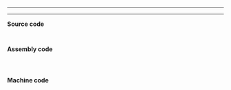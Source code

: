 ****
****

**Source code**

```C



```



**Assembly code**

```Assembly code



```

**Machine code**

```Machine code



```